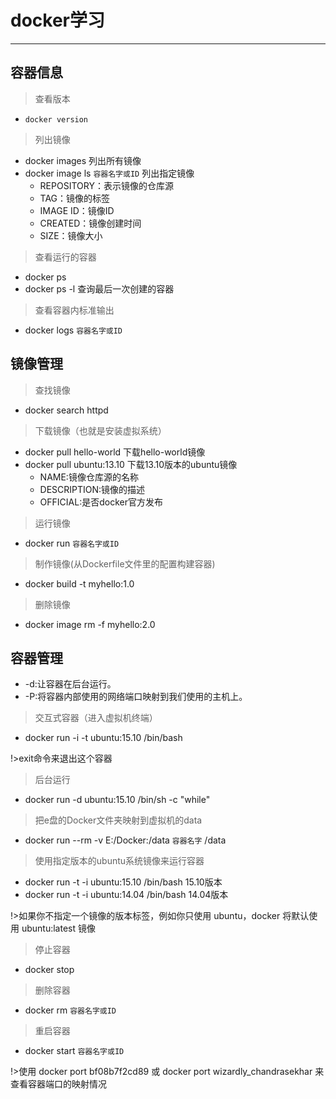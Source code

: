 
# []()docker学习
---
## 容器信息

>查看版本
* `docker version`

>列出镜像
* docker images                 列出所有镜像
* docker image ls `容器名字或ID`   列出指定镜像
    * REPOSITORY：表示镜像的仓库源
    * TAG：镜像的标签
    * IMAGE ID：镜像ID
    * CREATED：镜像创建时间
    * SIZE：镜像大小

>查看运行的容器
* docker ps
* docker ps -l 查询最后一次创建的容器

>查看容器内标准输出
* docker logs `容器名字或ID`

## 镜像管理

>查找镜像
* docker search httpd

>下载镜像（也就是安装虚拟系统）
* docker pull hello-world   下载hello-world镜像
* docker pull ubuntu:13.10  下载13.10版本的ubuntu镜像
    * NAME:镜像仓库源的名称
    * DESCRIPTION:镜像的描述
    * OFFICIAL:是否docker官方发布


>运行镜像
* docker run `容器名字或ID`

>制作镜像(从Dockerfile文件里的配置构建容器)
* docker build -t myhello:1.0

>删除镜像
* docker image rm -f myhello:2.0



## 容器管理

* -d:让容器在后台运行。
* -P:将容器内部使用的网络端口映射到我们使用的主机上。

>交互式容器（进入虚拟机终端）
* docker run -i -t ubuntu:15.10 /bin/bash

!>exit命令来退出这个容器

>后台运行
* docker run -d ubuntu:15.10 /bin/sh -c "while"

>把e盘的Docker文件夹映射到虚拟机的data
* docker run --rm -v E:/Docker:/data `容器名字` /data

>使用指定版本的ubuntu系统镜像来运行容器
* docker run -t -i ubuntu:15.10 /bin/bash   15.10版本
* docker run -t -i ubuntu:14.04 /bin/bash   14.04版本

!>如果你不指定一个镜像的版本标签，例如你只使用 ubuntu，docker 将默认使用 ubuntu:latest 镜像

>停止容器
* docker stop

>删除容器
* docker rm `容器名字或ID`

>重启容器
* docker start `容器名字或ID`



!>使用 docker port bf08b7f2cd89 或 docker port wizardly_chandrasekhar 来查看容器端口的映射情况